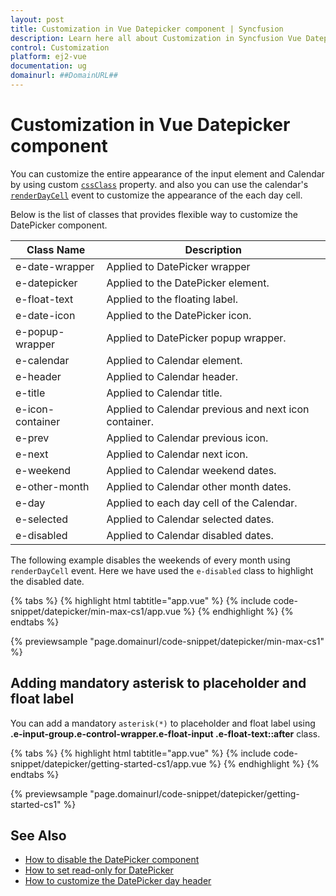 ```yaml
---
layout: post
title: Customization in Vue Datepicker component | Syncfusion
description: Learn here all about Customization in Syncfusion Vue Datepicker component of Syncfusion Essential JS 2 and more.
control: Customization 
platform: ej2-vue
documentation: ug
domainurl: ##DomainURL##
---
```


# Customization in Vue Datepicker component

You can customize the  entire appearance of the input element and Calendar by using custom [`cssClass`](https://ej2.syncfusion.com/vue/documentation/api/datepicker#cssclass) property.
and also you can use the calendar's [`renderDayCell`](https://ej2.syncfusion.com/vue/documentation/api/datepicker/renderDayCellEventArgs#renderdaycelleventargs) event to customize the appearance of the each day cell.

Below is the list of classes that provides flexible way to customize the DatePicker component.

| **Class Name** | **Description** |
| --- | --- |
| e-date-wrapper | Applied to DatePicker wrapper |
| e-datepicker | Applied to the DatePicker element.|
| e-float-text | Applied to the floating label.  |
| e-date-icon | Applied to the DatePicker icon. |
| e-popup-wrapper | Applied to DatePicker popup wrapper.|
| e-calendar | Applied to Calendar element. |
| e-header | Applied to Calendar header.|
| e-title |Applied to Calendar title. |
| e-icon-container | Applied to Calendar previous and next icon container.|
| e-prev |  Applied to Calendar previous icon.|
| e-next | Applied to Calendar next icon.|
| e-weekend | Applied to Calendar weekend dates.|
| e-other-month |  Applied to Calendar other month dates.|
| e-day | Applied to each day cell of the Calendar.|
| e-selected | Applied to Calendar selected dates.|
| e-disabled | Applied to Calendar disabled dates.|

The following example disables the weekends of every month using `renderDayCell` event. Here we have used the `e-disabled` class to highlight the disabled date.

{% tabs %}
{% highlight html tabtitle="app.vue" %}
{% include code-snippet/datepicker/min-max-cs1/app.vue %}
{% endhighlight %}
{% endtabs %}
        
{% previewsample "page.domainurl/code-snippet/datepicker/min-max-cs1" %}

## Adding mandatory asterisk to placeholder and float label

You can add a mandatory `asterisk(*)` to placeholder and float label using <b>.e-input-group.e-control-wrapper.e-float-input .e-float-text::after</b> class.

{% tabs %}
{% highlight html tabtitle="app.vue" %}
{% include code-snippet/datepicker/getting-started-cs1/app.vue %}
{% endhighlight %}
{% endtabs %}
        
{% previewsample "page.domainurl/code-snippet/datepicker/getting-started-cs1" %}

## See Also

* [How to disable the DatePicker component](./how-to/disabled-the-datepicker-component)
* [How to set read-only for DatePicker](./how-to/set-the-readonly)
* [How to customize the DatePicker day header](./how-to/customize-the-datepicker-day-header)